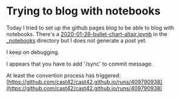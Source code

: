 # Trying to blog with notebooks

Today I tried to set up the github pages blog to be able to blog with notebooks.
There's a [2020-01-26-bullet-chart-altair.ipynb](https://github.com/cast42/cast42.github.io/blob/master/_notebooks/2020-01-26-bullet-chart-altair.ipynb) 
in the [_notebooks](https://github.com/cast42/cast42.github.io/blob/master/_notebooks/) directory but I does not generate a post yet.

I keep on debugging.

I appears that you have to add '/sync' to commit message.

At least the convertion process has triggered: [https://github.com/cast42/cast42.github.io/runs/409790938](https://github.com/cast42/cast42.github.io/runs/409790938)
